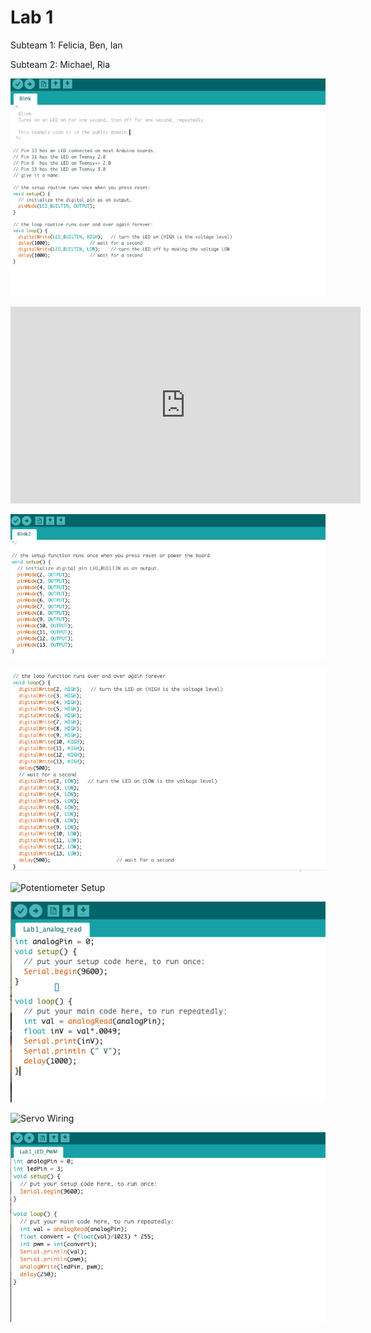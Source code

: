 
# Lab 1

Subteam 1: Felicia, Ben, Ian

Subteam 2: Michael, Ria


![Original blink code](/media/original_blink.png)

<iframe width="560" height="315" src="https://www.youtube.com/watch?v=TRF9JSS3JlQ" frameborder="0" allowfullscreen></iframe>

 
![Modified blink code (setup)](/media/blink_setup.png)
 

![Modified blink code (loop)](/media/blink_loop.png)


![Potentiometer Setup](/media/PotentiometerSetup.png)  


![Analog read function](/media/analog_read.png)


![Servo Wiring](/media/servo_wiring.png)
 

![Analog write using potentiometer](/media/PWM.png)
